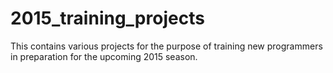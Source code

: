 2015_training_projects
======================

This contains various projects for the purpose of training new programmers in preparation for the upcoming 2015 season.
